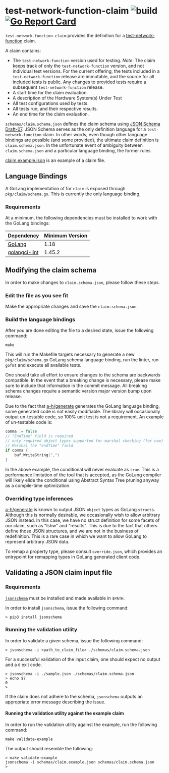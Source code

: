 # test-network-function-claim ![build](https://github.com/test-network-function/test-network-function-claim/actions/workflows/merge.yml/badge.svg) [![Go Report Card](https://goreportcard.com/badge/github.com/test-network-function/test-network-function-claim)](https://goreportcard.com/report/github.com/test-network-function/test-network-function-claim)

`test-network-function-claim` provides the definition for a
[test-network-function](https://github.com/test-network-function/test-network-function) claim.

A claim contains:
* The `test-network-function` version used for testing. *Note*:  The claim keeps track of only the
`test-network-function` version, and not individual test versions.  For the current offering, the tests included in a
`test-network-function` release are immutable, and the source for all included tests is public.  Any changes to provided
tests require a subsequent `test-network-function` release.
* A start time for the claim evaluation.
* A description of the Hardware System(s) Under Test
* All test configurations used by tests.
* All tests run, and their respective results.
* An end time for the claim evaluation.

`schemas/claim.schema.json` defines the claim schema using
[JSON Schema Draft-07](https://json-schema.org/draft-07/json-schema-release-notes.html).  JSON Schema serves as the
only definition language for a `test-network-function` claim.  In other words, even though other language bindings are
possible (and some provided), the ultimate claim definition is `claim.schema.json`.  In the unfortunate event of
ambiguity between `claim.schema.json` and a particular language binding, the former rules.

[claim.example.json](schemas/claim.example.json) is an example of a claim file.

## Language Bindings

A GoLang implementation of for `claim` is exposed through `pkg/claim/schema.go`.  This is currently the only language
binding. 

### Requirements
At a minimum, the following dependencies must be installed to work with the GoLang bindings:

Dependency|Minimum Version
---|---
[GoLang](https://golang.org/dl/)|1.18
[golangci-lint](https://golangci-lint.run/usage/install/)|1.45.2

## Modifying the claim schema

In order to make changes to `claim.schema.json`, please follow these steps.
 
### Edit the file as you see fit

Make the appropriate changes and save the `claim.schema.json`.

### Build the language bindings

After you are done editing the
file to a desired state, issue the following command:

```shell script
make
```

This will run the Makefile targets necessary to generate a new `pkg/claim/schema.go` GoLang schema language binding,
run the linter, run `gofmt` and execute all available tests.

One should take all effort to ensure changes to the schema are backwards compatible.  In the event that a breaking
change is necessary, please make sure to include that information in the commit message.  All breaking schema changes
require a semantic version major version bump upon release.

Due to the fact that [a-h/generate](https://github.com/a-h/generate) generates the GoLang language binding, some
generated code is not easily modifiable.  The library will occasionally output un-testable code, so 100% unit test is
not a requirement.  An example of un-testable code is:

```go
comma := false
// "EndTime" field is required
// only required object types supported for marshal checking (for now)
// Marshal the "endTime" field
if comma {
	buf.WriteString(",")
}
```

In the above example, the conditional will never evaluate as `true`.  This is a performance limitation of the tool that
is accepted, as the GoLang compiler will likely elide the conditional using Abstract Syntax Tree pruning anyway as a
compile-time optimization.

### Overriding type inferences

[a-h/generate](https://github.com/a-h/generate) is known to output JSON `object` types as GoLang `struct`s.  Although
this is normally desirable, we occasionally wish to allow arbitrary JSON instead.  In this case, we have no struct
definition for some facets of our claim, such as "lshw" and "results".  This is due to the fact that others define those
JSON structures, and we are not in the business of redefinition.  This is a rare case in which we want to allow GoLang
to represent arbitrary JSON data.

To remap a property type, please consult `override.json`, which provides an entrypoint for remapping types in GoLang
generated client code.

## Validating a JSON claim input file

### Requirements

[`jsonschema`](https://python-jsonschema.readthedocs.io/en/stable/) must be installed and made available in `$PATH`.

In order to install `jsonschema`, issue the following command:

```shell script
> pip3 install jsonschema
```

### Running the validation utility

In order to validate a given schema, issue the following command:

```shell script
> jsonschema -i <path_to_claim_file> ./schemas/claim.schema.json
```

For a successful validation of the input claim, one should expect no output and a `0` exit code.

```shell script
> jsonschema -i ./sample.json ./schemas/claim.schema.json
> echo $?
0
> 
```

If the claim does not adhere to the schema, `jsonschema` outputs an appropriate error message describing the issue.

#### Running the validation utility against the example claim

In order to run the validation utility against the example, run the following command:

```shell script
make validate-example
```

The output should resemble the following:

```shell script
> make validate-example
jsonschema -i schemas/claim.example.json schemas/claim.schema.json
>
```

